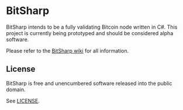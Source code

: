 # BitSharp

BitSharp intends to be a fully validating Bitcoin node written in C#. This project is currently being prototyped and should be considered alpha software.

Please refer to the [BitSharp wiki](https://github.com/pmlyon/BitSharp/wiki) for all information.

## License

BitSharp is free and unencumbered software released into the public domain.

See [LICENSE](https://github.com/pmlyon/BitSharp/blob/master/LICENSE).
